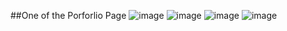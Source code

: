 ##One of the Porforlio Page 
![image](https://github.com/roggersanguzu/JavaScript_html_Css_px/assets/141458053/b8d92ccc-bc54-4726-83f3-515383e1b8be)
![image](https://github.com/roggersanguzu/JavaScript_html_Css_px/assets/141458053/1f292ac1-ca4f-49fc-96ff-e26171ab1102)
![image](https://github.com/roggersanguzu/JavaScript_html_Css_px/assets/141458053/7d47d2d5-4f5a-405d-ace0-fa950eb669cf)
![image](https://github.com/roggersanguzu/JavaScript_html_Css_px/assets/141458053/074d1628-0343-495b-967b-ae2c9be6682c)






